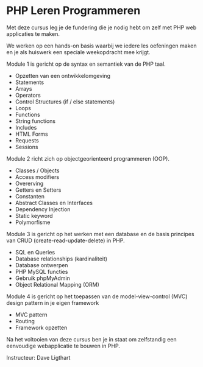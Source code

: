 # PHP Leren Programmeren

Met deze cursus leg je de fundering die je nodig hebt om zelf met PHP web applicaties te maken. 

We werken op een hands-on basis waarbij we iedere les oefeningen maken en je als huiswerk een speciale weekopdracht mee krijgt.

Module 1 is gericht op de syntax en semantiek van de PHP taal.

- Opzetten van een ontwikkelomgeving
- Statements 
- Arrays
- Operators
- Control Structures (if / else statements)
- Loops 
- Functions
- String functions
- Includes
- HTML Forms
- Requests
- Sessions

Module 2 richt zich op objectgeorienteerd programmeren (OOP).

- Classes / Objects
- Access modifiers
- Overerving 
- Getters en Setters
- Constanten
- Abstract Classes en Interfaces
- Dependency Injection
- Static keyword
- Polymorfisme

Module 3 is gericht op het werken met een database en de basis principes van CRUD (create-read-update-delete) in PHP.

- SQL en Queries 
- Database relationships (kardinaliteit)
- Database ontwerpen
- PHP MySQL functies
- Gebruik phpMyAdmin
- Object Relational Mapping (ORM)

Module 4 is gericht op het toepassen van de model-view-control (MVC) design pattern in je eigen framework

- MVC pattern
- Routing
- Framework opzetten

Na het voltooien van deze cursus ben je in staat om zelfstandig een eenvoudige webapplicatie te bouwen in PHP.

Instructeur: Dave Ligthart
